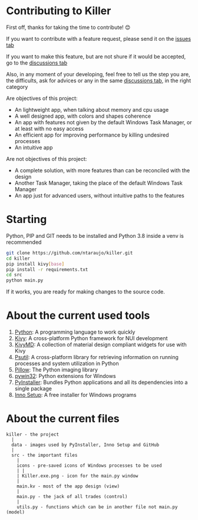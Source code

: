 # Contributing to Killer

First off, thanks for taking the time to contribute! 😊

If you want to contribute with a feature request, please send it on the [issues tab](https://github.com/ntaraujo/killer/issues)

If you want to make this feature, but are not shure if it would be accepted, go to the [discussions tab](https://github.com/ntaraujo/killer/discussions)

Also, in any moment of your developing, feel free to tell us the step you are, the difficults, ask for advices or any in the same
[discussions tab](https://github.com/ntaraujo/killer/discussions), in the right category

Are objectives of this project:
* An lightweight app, when talking about memory and cpu usage
* A well designed app, with colors and shapes coherence
* An app with features not given by the default Windows Task Manager, or at least with no easy access
* An efficient app for improving performance by killing undesired processes
* An intuitive app

Are not objectives of this project:
* A complete solution, with more features than can be reconciled with the design
* Another Task Manager, taking the place of the default Windows Task Manager
* An app just for advanced users, without intuitive paths to the features

# Starting

Python, PIP and GIT needs to be installed and Python 3.8 inside a venv is recommended
```sh
git clone https://github.com/ntaraujo/killer.git
cd killer
pip install kivy[base]
pip install -r requirements.txt
cd src
python main.py
```
If it works, you are ready for making changes to the source code.

# About the current used tools

1. [Python](https://www.python.org): A programming language to work quickly
2. [Kivy](https://kivy.org): A cross-platform Python framework for NUI development
3. [KivyMD](https://kivymd.readthedocs.io): A collection of material design compliant widgets for use with Kivy
4. [Psutil](https://psutil.readthedocs.io): A cross-platform library for retrieving information on running processes and system utilization in Python
5. [Pillow](https://pillow.readthedocs.io): The Python imaging library
6. [pywin32](https://github.com/mhammond/pywin32): Python extensions for Windows
7. [PyInstaller](https://www.pyinstaller.org): Bundles Python applications and all its dependencies into a single package
8. [Inno Setup](https://jrsoftware.org/isinfo.php): A free installer for Windows programs

# About the current files

```
killer - the project
  |
  data - images used by PyInstaller, Inno Setup and GitHub
  |
  src - the important files
    |
    icons - pre-saved icons of Windows processes to be used
    | |
    | Killer.exe.png - icon for the main.py window
    |
    main.kv - most of the app design (view)
    |
    main.py - the jack of all trades (control)
    |
    utils.py - functions which can be in another file not main.py (model)
```
